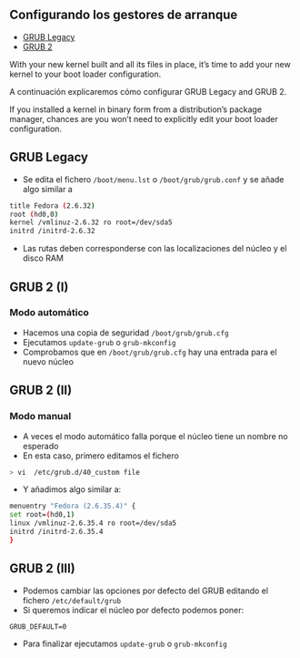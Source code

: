 ## Configurando los gestores de arranque

* [GRUB Legacy](#/8/1)
* [GRUB 2](#/8/2)

<aside class="notes">
With your new kernel built and all its files in place, it’s time to add your new kernel to your boot loader
configuration.

A continuación explicaremos cómo configurar GRUB Legacy and GRUB 2.

If you installed a kernel in binary form from a distribution’s package manager, chances are you won’t need
to explicitly edit your boot loader configuration.
</aside>



## GRUB Legacy

* Se edita el fichero `/boot/menu.lst` o `/boot/grub/grub.conf` y se añade algo similar a

``` bash
title Fedora (2.6.32)
root (hd0,0)
kernel /vmlinuz-2.6.32 ro root=/dev/sda5
initrd /initrd-2.6.32
```

* Las rutas deben corresponderse con las localizaciones del núcleo y el disco RAM



## GRUB 2 (I)
### Modo automático

* Hacemos una copia de seguridad `/boot/grub/grub.cfg`
* Ejecutamos `update-grub` o `grub-mkconfig`
* Comprobamos que en `/boot/grub/grub.cfg` hay una entrada para el nuevo núcleo



## GRUB 2 (II)
### Modo manual

* A veces el modo automático falla porque el núcleo tiene un nombre no esperado
* En esta caso, primero editamos el fichero
``` bash
> vi  /etc/grub.d/40_custom file
```
* Y añadimos algo similar a:
``` bash
menuentry "Fedora (2.6.35.4)" {
set root=(hd0,1)
linux /vmlinuz-2.6.35.4 ro root=/dev/sda5
initrd /initrd-2.6.35.4
}
```



## GRUB 2 (III)

* Podemos cambiar las opciones por defecto del GRUB editando el fichero `/etc/default/grub`
* Si queremos indicar el núcleo por defecto podemos poner:

```
GRUB_DEFAULT=0
```

* Para finalizar ejecutamos `update-grub` o `grub-mkconfig`
